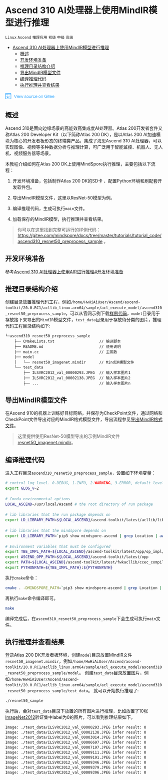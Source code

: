 # Ascend 310 AI处理器上使用MindIR模型进行推理

`Linux` `Ascend` `推理应用` `初级` `中级` `高级`

<!-- TOC -->

- [Ascend 310 AI处理器上使用MindIR模型进行推理](#ascend-310-ai处理器上使用mindir模型进行推理)
    - [概述](#概述)
    - [开发环境准备](#开发环境准备)
    - [推理目录结构介绍](#推理目录结构介绍)
    - [导出MindIR模型文件](#导出mindir模型文件)
    - [编译推理代码](#编译推理代码)
    - [执行推理并查看结果](#执行推理并查看结果)

<!-- /TOC -->

<a href="https://gitee.com/mindspore/docs/blob/master/tutorials/inference/source_zh_cn/multi_platform_inference_ascend_310_mindir.md" target="_blank"><img src="./_static/logo_source.png"></a>

## 概述

Ascend 310是面向边缘场景的高能效高集成度AI处理器。Atlas 200开发者套件又称Atlas 200 Developer Kit（以下简称Atlas 200 DK），是以Atlas 200 AI加速模块为核心的开发者板形态的终端类产品，集成了海思Ascend 310 AI处理器，可以实现图像、视频等多种数据分析与推理计算，可广泛用于智能监控、机器人、无人机、视频服务器等场景。

本教程介绍如何在Atlas 200 DK上使用MindSpore执行推理，主要包括以下流程：

1. 开发环境准备，包括制作Atlas 200 DK的SD卡 、配置Python环境和刷配套开发软件包。

2. 导出MindIR模型文件，这里以ResNet-50模型为例。

3. 编译推理代码，生成可执行`main`文件。

4. 加载保存的MindIR模型，执行推理并查看结果。

> 你可以在这里找到完整可运行的样例代码：<https://gitee.com/mindspore/docs/tree/master/tutorials/tutorial_code/ascend310_resnet50_preprocess_sample> 。

## 开发环境准备

参考[Ascend 310 AI处理器上使用AIR进行推理#开发环境准备](https://www.mindspore.cn/tutorial/inference/zh-CN/master/multi_platform_inference_ascend_310_air.html#id2)

## 推理目录结构介绍

创建目录放置推理代码工程，例如`/home/HwHiAiUser/Ascend/ascend-toolkit/20.0.RC1/acllib_linux.arm64/sample/acl_execute_model/ascend310_resnet50_preprocess_sample`，可以从官网示例下载[样例代码](https://gitee.com/mindspore/docs/tree/master/tutorials/tutorial_code/ascend310_resnet50_preprocess_sample)，`model`目录用于存放接下来导出的`MindIR`模型文件，`test_data`目录用于存放待分类的图片，推理代码工程目录结构如下:

```text
└─ascend310_resnet50_preprocess_sample
    ├── CMakeLists.txt                    // 编译脚本
    ├── README.md                         // 使用说明
    ├── main.cc                           // 主函数
    ├── model
    │   └── resnet50_imagenet.mindir      // MindIR模型文件
    └── test_data
        ├── ILSVRC2012_val_00000293.JPEG  // 输入样本图片1
        ├── ILSVRC2012_val_00002138.JPEG  // 输入样本图片2
        ├── ...                           // 输入样本图片n
```

## 导出MindIR模型文件

在Ascend 910的机器上训练好目标网络，并保存为CheckPoint文件，通过网络和CheckPoint文件导出对应的MindIR格式模型文件，导出流程参见[导出MindIR格式文件](https://www.mindspore.cn/tutorial/training/zh-CN/master/use/save_model.html#mindir)。

> 这里提供使用ResNet-50模型导出的示例MindIR文件[resnet50_imagenet.mindir](https://mindspore-website.obs.cn-north-4.myhuaweicloud.com/sample_resources/ascend310_resnet50_preprocess_sample/resnet50_imagenet.mindir)。

## 编译推理代码

进入工程目录`ascend310_resnet50_preprocess_sample`，设置如下环境变量：

```bash
# control log level. 0-DEBUG, 1-INFO, 2-WARNING, 3-ERROR, default level is WARNING.
export GLOG_v=2

# Conda environmental options
LOCAL_ASCEND=/usr/local/Ascend # the root directory of run package

# lib libraries that the run package depends on
export LD_LIBRARY_PATH=${LOCAL_ASCEND}/ascend-toolkit/latest/acllib/lib64:${LOCAL_ASCEND}/ascend-toolkit/latest/atc/lib64:${LOCAL_ASCEND}/driver/lib64:${LOCAL_ASCEND}/opp/op_impl/built-in/ai_core/tbe/op_tiling:${LD_LIBRARY_PATH}

# lib libraries that the mindspore depends on
export LD_LIBRARY_PATH=`pip3 show mindspore-ascend | grep Location | awk '{print $2"/mindspore/lib"}' | xargs realpath`:${LD_LIBRARY_PATH}

# Environment variables that must be configured
export TBE_IMPL_PATH=${LOCAL_ASCEND}/ascend-toolkit/latest/opp/op_impl/built-in/ai_core/tbe            # TBE operator implementation tool path
export ASCEND_OPP_PATH=${LOCAL_ASCEND}/ascend-toolkit/latest/opp                                       # OPP path
export PATH=${LOCAL_ASCEND}/ascend-toolkit/latest/fwkacllib/ccec_compiler/bin/:${PATH}                 # TBE operator compilation tool path
export PYTHONPATH=${TBE_IMPL_PATH}:${PYTHONPATH}                                                       # Python library that TBE implementation depends on
```

执行`cmake`命令：

```bash
cmake . -DMINDSPORE_PATH=`pip3 show mindspore-ascend | grep Location | awk '{print $2"/mindspore"}' | xargs realpath`
```

再执行`make`命令编译即可。

```bash
make
```

编译完成后，在`ascend310_resnet50_preprocess_sample`下会生成可执行`main`文件。

## 执行推理并查看结果

登录Atlas 200 DK开发者板环境，创建`model`目录放置MindIR文件`resnet50_imagenet.mindir`，例如`/home/HwHiAiUser/Ascend/ascend-toolkit/20.0.RC1/acllib_linux.arm64/sample/acl_execute_model/ascend310_resnet50_preprocess_sample/model`。
创建`test_data`目录放置图片，例如`/home/HwHiAiUser/Ascend/ascend-toolkit/20.0.RC1/acllib_linux.arm64/sample/acl_execute_model/ascend310_resnet50_preprocess_sample/test_data`。
就可以开始执行推理了:

```bash
./resnet50_sample
```

执行后，会对`test_data`目录下放置的所有图片进行推理，比如放置了10张[ImageNet2012](http://image-net.org/download-images)验证集中label为0的图片，可以看到推理结果如下。

```text
Image: ./test_data/ILSVRC2012_val_00000293.JPEG infer result: 0
Image: ./test_data/ILSVRC2012_val_00002138.JPEG infer result: 0
Image: ./test_data/ILSVRC2012_val_00003014.JPEG infer result: 0
Image: ./test_data/ILSVRC2012_val_00006697.JPEG infer result: 0
Image: ./test_data/ILSVRC2012_val_00007197.JPEG infer result: 0
Image: ./test_data/ILSVRC2012_val_00009111.JPEG infer result: 0
Image: ./test_data/ILSVRC2012_val_00009191.JPEG infer result: 0
Image: ./test_data/ILSVRC2012_val_00009346.JPEG infer result: 0
Image: ./test_data/ILSVRC2012_val_00009379.JPEG infer result: 0
Image: ./test_data/ILSVRC2012_val_00009396.JPEG infer result: 0
```
